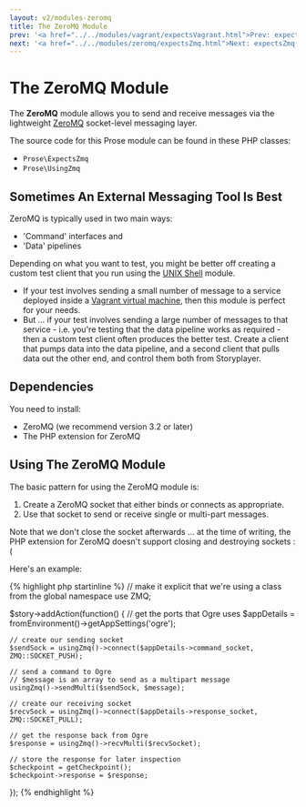 ```yaml
---
layout: v2/modules-zeromq
title: The ZeroMQ Module
prev: '<a href="../../modules/vagrant/expectsVagrant.html">Prev: expectsVagrant()</a>'
next: '<a href="../../modules/zeromq/expectsZmq.html">Next: expectsZmq()</a>'
---
```


# The ZeroMQ Module

The __ZeroMQ__ module allows you to send and receive messages via the lightweight [ZeroMQ](http://www.zeromq.org/) socket-level messaging layer.

The source code for this Prose module can be found in these PHP classes:

* `Prose\ExpectsZmq`
* `Prose\UsingZmq`

## Sometimes An External Messaging Tool Is Best

ZeroMQ is typically used in two main ways:

* 'Command' interfaces and
* 'Data' pipelines

Depending on what you want to test, you might be better off creating a custom test client that you run using the [UNIX Shell](../shell/index.html) module.

* If your test involves sending a small number of message to a service deployed inside a [Vagrant virtual machine](../vagrant/index.html), then this module is perfect for your needs.
* But ... if your test involves sending a large number of messages to that service - i.e. you're testing that the data pipeline works as required - then a custom test client often produces the better test.  Create a client that pumps data into the data pipeline, and a second client that pulls data out the other end, and control them both from Storyplayer.

## Dependencies

You need to install:

* ZeroMQ (we recommend version 3.2 or later)
* The PHP extension for ZeroMQ

## Using The ZeroMQ Module

The basic pattern for using the ZeroMQ module is:

1. Create a ZeroMQ socket that either binds or connects as appropriate.
1. Use that socket to send or receive single or multi-part messages.

Note that we don't close the socket afterwards ... at the time of writing, the PHP extension for ZeroMQ doesn't support closing and destroying sockets :(

Here's an example:

{% highlight php startinline %}
// make it explicit that we're using a class from the global namespace
use ZMQ;

$story->addAction(function() {
	// get the ports that Ogre uses
	$appDetails = fromEnvironment()->getAppSettings('ogre');

	// create our sending socket
	$sendSock = usingZmq()->connect($appDetails->command_socket, ZMQ::SOCKET_PUSH);

	// send a command to Ogre
	// $message is an array to send as a multipart message
	usingZmq()->sendMulti($sendSock, $message);

	// create our receiving socket
	$recvSock = usingZmq()->connect($appDetails->response_socket, ZMQ::SOCKET_PULL);

	// get the response back from Ogre
	$response = usingZmq()->recvMulti($recvSocket);

	// store the response for later inspection
	$checkpoint = getCheckpoint();
	$checkpoint->response = $response;
});
{% endhighlight %}